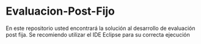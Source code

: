 # Evaluacion-Post-Fijo
En este repositorio usted encontrará la solución al desarrollo de evaluación post fija. Se recomiendo utilizar el IDE Eclipse para su correcta ejecución
